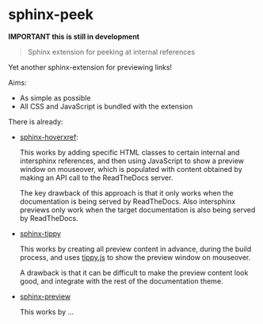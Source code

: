 # sphinx-peek

**IMPORTANT this is still in development**

> Sphinx extension for peeking at internal references

Yet another sphinx-extension for previewing links!

Aims:

- As simple as possible
- All CSS and JavaScript is bundled with the extension

There is already:

- [sphinx-hoverxref](https://github.com/readthedocs/sphinx-hoverxref):

  This works by adding specific HTML classes to certain internal and intersphinx references,
  and then using JavaScript to show a preview window on mouseover,
  which is populated with content obtained by making an API call to the ReadTheDocs server.

  The key drawback of this approach is that it only works when the documentation is being served by ReadTheDocs.
  Also intersphinx previews only work when the target documentation is also being served by ReadTheDocs.

- [sphinx-tippy](https://github.com/sphinx-extensions2/sphinx-tippy)

  This works by creating all preview content in advance, during the build process, and uses [tippy.js](https://atomiks.github.io/tippyjs/) to show the preview window on mouseover.

  A drawback is that it can be difficult to make the preview content look good,
  and integrate with the rest of the documentation theme.

- [sphinx-preview](https://github.com/useblocks/sphinx-preview)

  This works by ...
